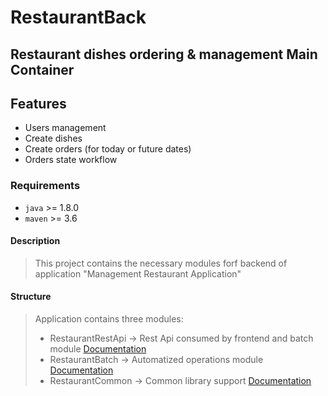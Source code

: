 # RestaurantBack

## Restaurant dishes ordering & management Main Container

## Features
 * Users management
 * Create dishes
 * Create orders (for today or future dates)
 * Orders state workflow

### Requirements

 * `java`  >= 1.8.0
 * `maven` >= 3.6


#### Description
> This project contains the necessary modules forf backend of application "Management Restaurant Application"

#### Structure 
> Application contains three modules:
>* RestaurantRestApi &rarr; Rest Api consumed by frontend and batch module [Documentation](https://github.com/rlg13/restaurant-api/blob/master/restaurant-rest-api/Readme.md)
>* RestaurantBatch &rarr; Automatized operations module [Documentation](https://github.com/rlg13/restaurant-api/blob/master/restaurant-batch/Readme.md)
>* RestaurantCommon &rarr; Common library support [Documentation](https://github.com/rlg13/restaurant-api/blob/master/restaurant-common/Readme.md)